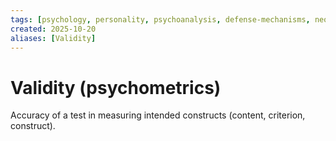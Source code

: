 ```yaml
---
tags: [psychology, personality, psychoanalysis, defense-mechanisms, neo-freudians, social-cognitive, traits, big-five, assessment, mbti]
created: 2025-10-20
aliases: [Validity]
---
```

# Validity (psychometrics)

Accuracy of a test in measuring intended constructs (content, criterion, construct).
